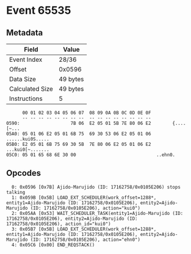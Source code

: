 # Event 65535

## Metadata

| Field           | Value    |
|-----------------|----------|
| Event Index     | 28/36    |
| Offset          | 0x0596   |
| Data Size       | 49 bytes |
| Calculated Size | 49 bytes |
| Instructions    | 5        |

```
      00 01 02 03 04 05 06 07  08 09 0A 0B 0C 0D 0E 0F
      -- -- -- -- -- -- -- --  -- -- -- -- -- -- -- --
0590:                   7B 06  E2 05 01 5B 7E 80 06 E2        {....[~...
05A0: 05 01 06 E2 05 01 6B 75  69 30 53 06 E2 05 01 06  ......kui0S.....
05B0: E2 05 01 6B 75 69 30 5B  7E 80 06 E2 05 01 06 E2  ...kui0[~.......
05C0: 05 01 65 68 6E 30 00                              ..ehn0.         
```

## Opcodes

```
  0: 0x0596 [0x7B] Ajido-Marujido (ID: 17162758/0x0105E206) stops talking
  1: 0x059B [0x5B] LOAD_EXT_SCHEDULER(work_offset=1288*, entity1=Ajido-Marujido (ID: 17162758/0x0105E206), entity2=Ajido-Marujido (ID: 17162758/0x0105E206), action="kui0")
  2: 0x05AA [0x53] WAIT_SCHEDULER_TASK(entity1=Ajido-Marujido (ID: 17162758/0x0105E206), entity2=Ajido-Marujido (ID: 17162758/0x0105E206), action_id="kui0")
  3: 0x05B7 [0x5B] LOAD_EXT_SCHEDULER(work_offset=1288*, entity1=Ajido-Marujido (ID: 17162758/0x0105E206), entity2=Ajido-Marujido (ID: 17162758/0x0105E206), action="ehn0")
  4: 0x05C6 [0x00] END_REQSTACK()
```
